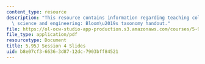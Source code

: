 ```yaml
---
content_type: resource
description: "This resource contains information regarding teaching college-level\
  \ science and engineering: Bloom\u2019s taxonomy handout."
file: https://ol-ocw-studio-app-production.s3.amazonaws.com/courses/5-95j-teaching-college-level-science-and-engineering-fall-2015/b8e07cf366363d8712dc7903bff84521_MIT5_95JF15_class4_slides.pdf
file_type: application/pdf
resourcetype: Document
title: 5.95J Session 4 Slides
uid: b8e07cf3-6636-3d87-12dc-7903bff84521
---
```

